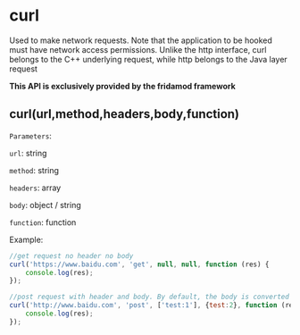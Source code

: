 # curl

Used to make network requests. Note that the application to be hooked must have network access permissions. Unlike the http interface, curl belongs to the C++ underlying request, while http belongs to the Java layer request

**This API is exclusively provided by the fridamod framework**

## curl(url,method,headers,body,function)

`Parameters`:

`url`: string

`method`: string

`headers`: array

`body`: object / string

`function`: function

Example:

```javascript
//get request no header no body
curl('https://www.baidu.com', 'get', null, null, function (res) {
    console.log(res);
});

//post request with header and body. By default, the body is converted to json string and submitted in application/json mode
curl('http://www.baidu.com', 'post', ['test:1'], {test:2}, function (res) {
    console.log(res);
});
```
